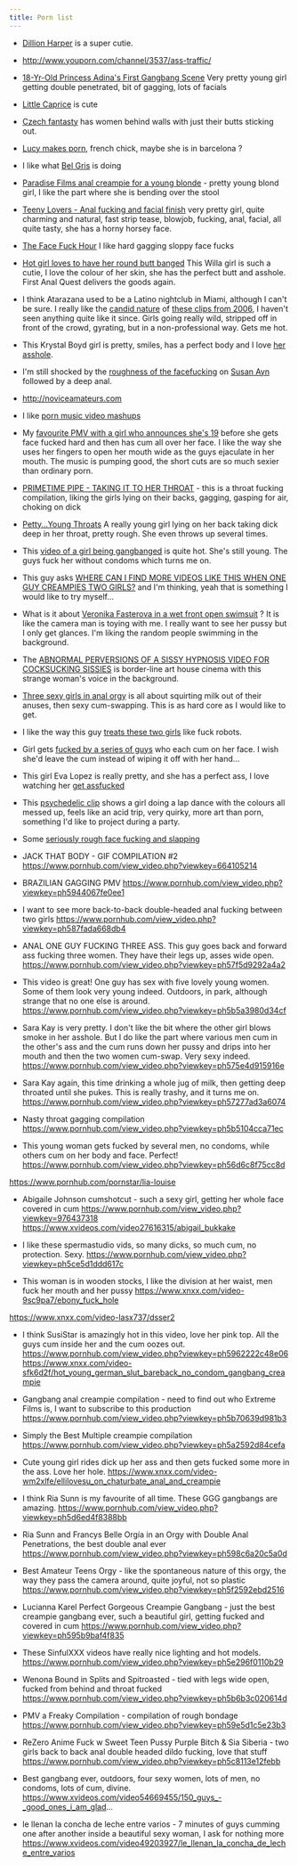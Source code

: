 ```yaml
---
title: Porn list
---
```


* [Dillion Harper](http://www.youporn.com/pornstar/8163/dillion-harper/) is a super cutie.  
* http://www.youporn.com/channel/3537/ass-traffic/
* [18-Yr-Old Princess Adina's First Gangbang Scene](http://www.youporn.com/watch/392631/18-yr-old-princess-adina-s-first-gangbang-scene/) Very pretty young girl getting double penetrated, bit of gagging, lots of facials
* [Little Caprice](http://www.youporn.com/watch/8475928/little-caprice-casting) is cute 
* [Czech fantasty](http://www.youporn.com/channel/882545099/czech-fantasy/) has women behind walls with just their butts sticking out. 
* [Lucy makes porn](http://luciemakesporn.com/fucking-baked-ep-1-one-batter/), french chick, maybe she is in barcelona ? 
* I like what [Bel Gris](http://www.tetatita.com) is doing 
* [Paradise Films anal creampie for a young blonde](http://www.youporn.com/watch/10100721/paradise-films-anal-creampie-for-a-young-blonde/) - pretty young blond girl, I like the part where she is bending over the stool
* [Teeny Lovers - Anal fucking and facial finish](http://www.youporn.com/watch/10491503/teeny-lovers-anal-fucking-and-facial-finish/) very pretty girl, quite charming and natural, fast strip tease, blowjob, fucking, anal, facial, all quite tasty, she has a horny horsey face.
* [The Face Fuck Hour](http://www.youporn.com/channel/3634/the-face-fuck-hour/) I like hard gagging sloppy face fucks
* [Hot girl loves to have her round butt banged](http://www.youporn.com/watch/420346/hot-girl-loves-to-have-her-round-butt-banged/) This Willa girl is such a cutie, I love the colour of her skin, she has the perfect butt and asshole.  First Anal Quest delivers the goods again.
* I think Atarazana used to be a Latino nightclub in Miami, although I can't be sure.  I really like the [candid nature](http://www.youporn.com/watch/149963/atarazana-night-club-contest-2006) of [these clips from 2006](http://www.youporn.com/watch/160948/atarazana-night-club-strip-tease-2006), I haven't seen anything quite like it since.  Girls going really wild, stripped off in front of the crowd, gyrating, but in a non-professional way.  Gets me hot.
* This Krystal Boyd girl is pretty, smiles, has a perfect body and I love [her asshole](http://www.youporn.com/watch/714820/her-tiny-asshole-is-the-most-stretchable/).
* I'm still shocked by the [roughness of the facefucking](http://xhamster.com/movies/3686048/susan_hard_face_and_anal_fucking...bd32.html) on [Susan Ayn](https://twitter.com/sexysusanayn
) followed by a deep anal.

* http://noviceamateurs.com
* I like [porn music video mashups](http://www.pornhub.com/view_video.php?viewkey=616822916)
* My [favourite PMV with a girl who announces she's 19](http://www.pornhub.com/view_video.php?viewkey=ph571755112d809) before she gets face fucked hard and then has cum all over her face.  I like the way she uses her fingers to open her mouth wide as the guys ejaculate in her mouth.  The music is pumping good, the short cuts are so much sexier than ordinary porn.
* [PRIMETIME PIPE - TAKING IT TO HER THROAT](http://www.pornhub.com/view_video.php?viewkey=ph5605df644edcc) - this is a throat fucking compilation, liking the girls lying on their backs, gagging, gasping for air, choking on dick 
* [Petty...Young Throats](https://www.xvideos.com/video53173563/petty_youngthroats_best_bits) A really young girl lying on her back taking dick deep in her throat, pretty rough.  She even throws up several times.
* This [video of a girl being gangbanged](http://www.pornhub.com/view_video.php?viewkey=1191095149) is quite hot.  She's still young.  The guys fuck her without condoms which turns me on.  

* This guy asks 
[WHERE CAN I FIND MORE VIDEOS LIKE THIS WHEN ONE GUY CREAMPIES TWO GIRLS?](http://www.pornhub.com/view_video.php?viewkey=ph57e53ec0c8cb2) and I'm thinking, yeah that is something I would like to try myself...
* What is it about [Veronika Fasterova in a wet front open swimsuit](http://www.tubebikini.com/video/2134/veronika-fasterova-in-a-wet-front-open-swimsuit) ?  It is like the camera man is toying with me.  I really want to see her pussy but I only get glances.  I'm liking the random people swimming in the background.	
* The [ABNORMAL PERVERSIONS OF A SISSY HYPNOSIS VIDEO FOR COCKSUCKING SISSIES](http://www.pornhub.com/view_video.php?viewkey=892884192) is border-line art house cinema with this strange woman's voice in the background.
* [Three sexy girls in anal orgy](http://www.youporn.com/watch/11717751/three-sexy-girls-in-anal-orgy/) is all about squirting milk out of their anuses, then sexy cum-swapping.  This is as hard core as I would like to get.
* I like the way this guy [treats these two girls](http://www.pornhub.com/view_video.php?viewkey=ph58639fc3499d5) like fuck robots.
* Girl gets [fucked by a series of guys](http://www.pornhub.com/view_video.php?viewkey=ph57741a3a41089) who each cum on her face.  I wish she'd leave the cum instead of wiping it off with her hand...
* This girl Eva Lopez is really pretty, and she has a perfect ass, I love watching her [get assfucked](http://www.xvideos.com/video11056306/eva_lopez_assfucked)
* This [psychedelic clip](http://www.xvideos.com/video8822913/lap_dance_with_music_-_psychedelic_mode#_tabComments) shows a girl doing a lap dance with the colours all messed up, feels like an acid trip, very quirky, more art than porn, something I'd like to project during a party.
* Some [seriously rough face fucking and slapping](http://www.xvideos.com/video22823987/slap_that_bitch_while_fucking_her_whore_throat_deepthroat_extreme_style_-_xvideos.com)
* JACK THAT BODY - GIF COMPILATION #2
https://www.pornhub.com/view_video.php?viewkey=664105214
* BRAZILIAN GAGGING PMV
https://www.pornhub.com/view_video.php?viewkey=ph5944067fe0ee1
* I want to see more back-to-back double-headed anal fucking between two girls 
https://www.pornhub.com/view_video.php?viewkey=ph587fada668db4
* ANAL ONE GUY FUCKING THREE ASS.  This guy goes back and forward ass fucking three women.  They have their legs up, asses wide open.
https://www.pornhub.com/view_video.php?viewkey=ph57f5d9292a4a2
* This video is great!  One guy has sex with five lovely young women.  Some of them look very young indeed.  Outdoors, in park, although strange that no one else is around.
https://www.pornhub.com/view_video.php?viewkey=ph5b5a3980d34cf
* Sara Kay is very pretty.  I don't like the bit where the other girl blows smoke in her asshole.  But I do like the part where various men cum in the other's ass and the cum runs down her pussy and drips into her mouth and then the two women cum-swap.  Very sexy indeed.
https://www.pornhub.com/view_video.php?viewkey=ph575e4d915916e
* Sara Kay again, this time drinking a whole jug of milk, then getting deep throated until she pukes.  This is really trashy, and it turns me on.
https://www.pornhub.com/view_video.php?viewkey=ph57277ad3a6074
*  Nasty throat gagging compilation 
https://www.pornhub.com/view_video.php?viewkey=ph5b5104cca71ec
* This young woman gets fucked by several men, no condoms, while others cum on her body and face.  Perfect!
https://www.pornhub.com/view_video.php?viewkey=ph56d6c8f75cc8d

https://www.pornhub.com/pornstar/lia-louise

* Abigaile Johnson cumshotcut - such a sexy girl, getting her whole face covered in cum
https://www.pornhub.com/view_video.php?viewkey=976437318
https://www.xvideos.com/video27616315/abigail_bukkake

* I like these spermastudio vids, so many dicks, so much cum, no protection.  Sexy.
https://www.pornhub.com/view_video.php?viewkey=ph5ce5d1ddd617c

* This woman is in wooden stocks, I like the division at her waist, men fuck her mouth and her pussy
https://www.xnxx.com/video-9sc9pa7/ebony_fuck_hole

https://www.xnxx.com/video-lasx737/dsser2

* I think SusiStar is amazingly hot in this video, love her pink top.  All the guys cum inside her and the cum oozes out.
https://www.pornhub.com/view_video.php?viewkey=ph5962222c48e06
https://www.xnxx.com/video-sfk6d2f/hot_young_german_slut_bareback_no_condom_gangbang_creampie


*  Gangbang anal creampie compilation - need to find out who Extreme Films is, I want to subscribe to this production
https://www.pornhub.com/view_video.php?viewkey=ph5b70639d981b3

*  Simply the Best Multiple creampie compilation 
https://www.pornhub.com/view_video.php?viewkey=ph5a2592d84cefa

* Cute young girl rides dick up her ass and then gets fucked some more in the ass.  Love her hole.
https://www.xnxx.com/video-wm2xlfe/ellilovesu_on_chaturbate_anal_and_creampie
* I think Ria Sunn is my favourite of all time.  These GGG gangbangs are amazing.
https://www.pornhub.com/view_video.php?viewkey=ph5d6ed4f8388bb
* Ria Sunn and Francys Belle Orgía in an Orgy with Double Anal Penetrations, the best double anal ever
https://www.pornhub.com/view_video.php?viewkey=ph598c6a20c5a0d
* Best Amateur Teens Orgy - like the spontaneous nature of this orgy, the way they pass the camera around, quite joyful, not so plastic 
https://www.pornhub.com/view_video.php?viewkey=ph5f2592ebd2516

* Lucianna Karel Perfect Gorgeous Creampie Gangbang - just the best creampie gangbang ever, such a beautiful girl, getting fucked and covered in cum
https://www.pornhub.com/view_video.php?viewkey=ph595b9baf4f835

* These SinfulXXX videos have really nice lighting and hot models.
https://www.pornhub.com/view_video.php?viewkey=ph5e296f0110b29

* Wenona Bound in Splits and Spitroasted - tied with legs wide open, fucked from behind and throat fucked
https://www.pornhub.com/view_video.php?viewkey=ph5b6b3c020614d

* PMV a Freaky Compilation - compilation of rough bondage 
https://www.pornhub.com/view_video.php?viewkey=ph59e5d1c5e23b3

* ReZero Anime Fuck w Sweet Teen Pussy Purple Bitch & Sia Siberia - two girls back to back anal double headed dildo fucking, love that stuff
https://www.pornhub.com/view_video.php?viewkey=ph5c8113e12febb

* Best gangbang ever, outdoors, four sexy women, lots of men, no condoms, lots of cum, divine.
https://www.xvideos.com/video54669455/150_guys_-_good_ones_i_am_glad...

* le llenan la concha de leche entre varios - 7 minutes of guys cumming one after another inside a beautiful sexy woman, I ask for nothing more
https://www.xvideos.com/video49203927/le_llenan_la_concha_de_leche_entre_varios